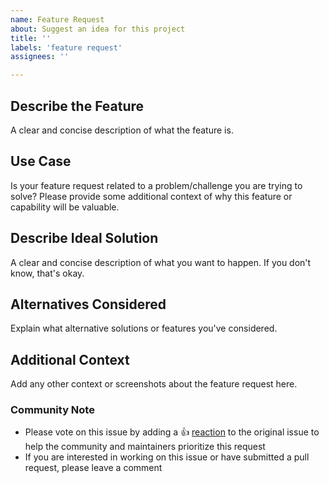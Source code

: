 ```yaml
---
name: Feature Request
about: Suggest an idea for this project
title: ''
labels: 'feature request'
assignees: ''

---
```


## Describe the Feature

A clear and concise description of what the feature is.

## Use Case

Is your feature request related to a problem/challenge you are trying to solve? Please provide some additional context of why this feature or capability will be valuable.

## Describe Ideal Solution

A clear and concise description of what you want to happen. If you don't know, that's okay.

## Alternatives Considered

Explain what alternative solutions or features you've considered.

## Additional Context

Add any other context or screenshots about the feature request here.

### Community Note

* Please vote on this issue by adding a 👍 [reaction](https://blog.github.com/2016-03-10-add-reactions-to-pull-requests-issues-and-comments/) to the original issue to help the community and maintainers prioritize this request
* If you are interested in working on this issue or have submitted a pull request, please leave a comment
